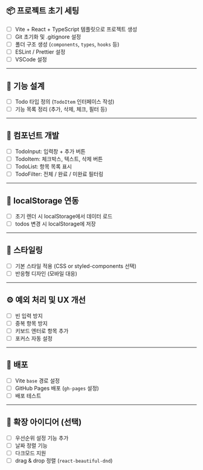 ## 📦 프로젝트 초기 세팅

- [ ] Vite + React + TypeScript 템플릿으로 프로젝트 생성
- [ ] Git 초기화 및 .gitignore 설정
- [ ] 폴더 구조 생성 (`components`, `types`, `hooks` 등)
- [ ] ESLint / Prettier 설정
- [ ] VSCode 설정

---

## 🧠 기능 설계

- [ ] Todo 타입 정의 (`TodoItem` 인터페이스 작성)
- [ ] 기능 목록 정리 (추가, 삭제, 체크, 필터 등)

---

## 🧱 컴포넌트 개발

- [ ] TodoInput: 입력창 + 추가 버튼
- [ ] TodoItem: 체크박스, 텍스트, 삭제 버튼
- [ ] TodoList: 항목 목록 표시
- [ ] TodoFilter: 전체 / 완료 / 미완료 필터링

---

## 💾 localStorage 연동

- [ ] 초기 렌더 시 localStorage에서 데이터 로드
- [ ] todos 변경 시 localStorage에 저장

---

## 🎨 스타일링

- [ ] 기본 스타일 적용 (CSS or styled-components 선택)
- [ ] 반응형 디자인 (모바일 대응)

---

## ⚙️ 예외 처리 및 UX 개선

- [ ] 빈 입력 방지
- [ ] 중복 항목 방지
- [ ] 키보드 엔터로 항목 추가
- [ ] 포커스 자동 설정

---

## 🚀 배포

- [ ] Vite `base` 경로 설정
- [ ] GitHub Pages 배포 (`gh-pages` 설정)
- [ ] 배포 테스트

---

## 🌱 확장 아이디어 (선택)

- [ ] 우선순위 설정 기능 추가
- [ ] 날짜 정렬 기능
- [ ] 다크모드 지원
- [ ] drag & drop 정렬 (`react-beautiful-dnd`)
